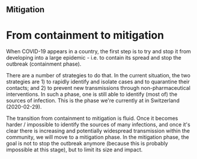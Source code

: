 ## Mitigation

# From containment to mitigation
 When COVID-19 appears in a country, the first step is to try and stop it from developing into a large epidemic - i.e. to contain its spread and stop the outbreak (containment phase).

 There are a number of strategies to do that. In the current situation, the two strategies are 1) to rapidly identify and isolate cases and to quarantine their contacts; and 2) to prevent new transmissions through non-pharmaceutical interventions. In such a phase, one is still able to identify (most of) the sources of infection. This is the phase we're currently at in Switzerland (2020-02-29).

 The transition from containment to mitigation is fluid. Once it becomes harder / impossible to identify the sources of many infections, and once it's clear there is increasing and potentially widespread transmission within the community, we will move to a mitigation phase. In the mitigation phase, the goal is not to stop the outbreak anymore (because this is probably impossible at this stage), but to limit its size and impact.
